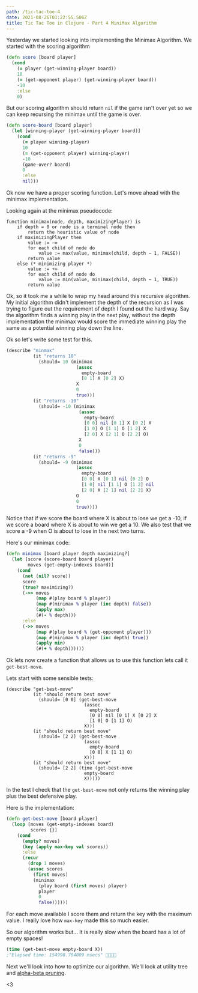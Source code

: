 ```yaml
---
path: /tic-tac-toe-4
date: 2021-08-26T01:22:55.506Z
title: Tic Tac Toe in Clojure - Part 4 MiniMax Algorithm
---
```


Yesterday we started looking into implementing the Minimax Algorithm.
We started with the scoring algorithm

```clojure
(defn score [board player]
  (cond
    (= player (get-winning-player board))
    10
    (= (get-opponent player) (get-winning-player board))
    -10
    :else
    0)
```
But our scoring algorithm should return `nil` if the game isn't over yet so we can keep recursing the minimax
until the game is over.

```clojure
(defn score-board [board player]
  (let [winning-player (get-winning-player board)]
    (cond
      (= player winning-player)
      10
      (= (get-opponent player) winning-player)
      -10
      (game-over? board)
      0
      :else
      nil)))
```

Ok now we have a proper scoring function. Let's move ahead with the minimax implementation.

Looking again at the minimax pseudocode:
```
function minimax(node, depth, maximizingPlayer) is
    if depth = 0 or node is a terminal node then
        return the heuristic value of node
    if maximizingPlayer then
        value := −∞
        for each child of node do
            value := max(value, minimax(child, depth − 1, FALSE))
        return value
    else (* minimizing player *)
        value := +∞
        for each child of node do
            value := min(value, minimax(child, depth − 1, TRUE))
        return value
```

Ok, so it took me a while to wrap my head around this recursive algorithm.
My initial algorithm didn't implement the depth of the recursion as I was trying to figure out
the requirement of depth I found out the hard way. Say the algorithm finds a winning play in the next play,
without the depth implementation the minimax would score the immediate winning play the same as a potential winning play
down the line.

Ok so let's write some test for this.
```clojure
(describe "minmax"
          (it "returns 10"
            (should= 10 (minimax
                          (assoc
                            empty-board
                            [0 1] X [0 2] X)
                          X
                          0
                          true)))
          (it "returns -10"
            (should= -10 (minimax
                           (assoc
                             empty-board
                             [0 0] nil [0 1] X [0 2] X
                             [1 0] O [1 1] O [1 2] X
                             [2 0] X [2 1] O [2 2] O)
                           X
                           0
                           false)))
          (it "returns -9"
            (should= -9 (minimax
                          (assoc
                            empty-board
                            [0 0] X [0 1] nil [0 2] O
                            [1 0] nil [1 1] O [1 2] nil
                            [2 0] X [2 1] nil [2 2] X)
                          O
                          0
                          true))))
```

Notice that if we score the board where X is about to lose we get a -10, if we score a board where X is about to win
we get a 10. We also test that we score a -9 when O is about to lose in the next two turns.

Here's our minimax code:
```clojure
(defn minimax [board player depth maximizing?]
  (let [score (score-board board player)
        moves (get-empty-indexes board)]
    (cond
      (not (nil? score))
      score
      (true? maximizing?)
      (->> moves
           (map #(play board % player))
           (map #(minimax % player (inc depth) false))
           (apply max)
           (#(- % depth)))
      :else
      (->> moves
           (map #(play board % (get-opponent player)))
           (map #(minimax % player (inc depth) true))
           (apply min)
           (#(+ % depth))))))
```

Ok lets now create a function that allows us to use this function lets call it `get-best-move`.

Lets start with some sensible tests:
```
(describe "get-best-move"
          (it "should return best move"
            (should= [0 0] (get-best-move
                             (assoc
                               empty-board
                               [0 0] nil [0 1] X [0 2] X
                               [1 0] O [1 1] O)
                             X)))
          (it "should return best move"
            (should= [2 2] (get-best-move
                             (assoc
                               empty-board
                               [0 0] X [1 1] O)
                             X)))
          (it "should return best move"
            (should= [2 2] (time (get-best-move
                             empty-board
                             X)))))
```
In the test I check that the `get-best-move` not only returns the winning play plus the best defensive play.

Here is the implementation:
```clojure
(defn get-best-move [board player]
  (loop [moves (get-empty-indexes board)
         scores {}]
    (cond
      (empty? moves)
      (key (apply max-key val scores))
      :else
      (recur
        (drop 1 moves)
        (assoc scores
          (first moves)
          (minimax
            (play board (first moves) player)
            player
            0
            false))))))
```
For each move available I score them and return the key with the maximum value. 
I really love how `max-key` made this so much easier.

So our algorithm works but... It is really slow when the board has a lot of empty spaces!
```clojure
(time (get-best-move empty-board X))
;"Elapsed time: 154998.704009 msecs" 🤯🤯🤯🤯
```

Next we'll look into how to optimize our algorithm. 
We'll look at utility tree and [alpha-beta pruning](https://en.wikipedia.org/wiki/Alpha%E2%80%93beta_pruning).

<3







